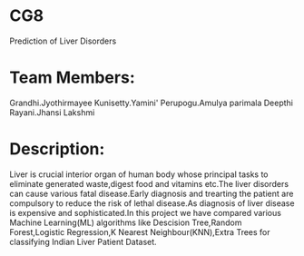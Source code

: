 # CG8
Prediction of Liver Disorders
# Team Members:
Grandhi.Jyothirmayee
Kunisetty.Yamini'
Perupogu.Amulya parimala Deepthi
Rayani.Jhansi Lakshmi
# Description:
Liver is crucial interior organ of human body whose principal tasks to eliminate generated waste,digest food and vitamins etc.The liver disorders can cause various fatal disease.Early diagnosis and trearting the patient are compulsory to reduce the risk of lethal disease.As diagnosis of liver disease is expensive and sophisticated.In this project we have compared various Machine Learning(ML) algorithms like Descision Tree,Random Forest,Logistic Regression,K Nearest Neighbour(KNN),Extra Trees for classifying Indian Liver Patient Dataset. 
